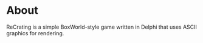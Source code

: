 # About
ReCrating is a simple BoxWorld-style game written in Delphi that uses ASCII graphics for rendering.
